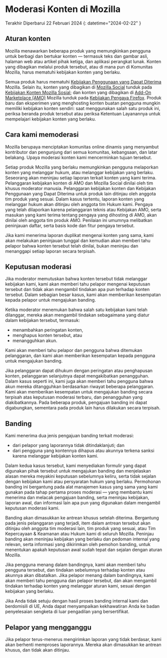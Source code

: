 # Moderasi Konten di Mozilla

Terakhir Diperbarui 22 Februari 2024
{: datetime="2024-02-22" }

## Aturan konten

Mozilla menawarkan beberapa produk yang memungkinkan pengguna untuk berbagi dan bertukar konten — termasuk teks dan gambar asli, halaman web atau artikel pihak ketiga, dan aplikasi perangkat lunak. Konten yang dibagikan melalui produk tersebut, atau di mana pun di Komunitas Mozilla, harus mematuhi kebijakan konten yang berlaku.

Semua produk harus mematuhi [Kebijakan Penggunaan yang Dapat Diterima](https://www.mozilla.org/about/legal/acceptable-use) Mozilla. Selain itu, konten yang dibagikan di [Mozilla.Social](https://mozilla.social) tunduk pada [Kebijakan Konten Mozilla Sosial](https://www.mozilla.org/about/governance/policies/social-content-policies); dan konten yang dibagikan di [Add-On Marketplace (AMO)](https://addons.mozilla.org/firefox) Mozilla tunduk pada [Kebijakan Pengaya Firefox](https://extensionworkshop.com/documentation/publish/add-on-policies). Produk baru dan eksperimen yang menghosting konten buatan pengguna mungkin memiliki kebijakan konten sendiri: saat menggunakan salah satu produk ini, periksa beranda produk tersebut atau periksa Ketentuan Layanannya untuk mempelajari kebijakan konten yang berlaku.

## Cara kami memoderasi

Mozilla berupaya menciptakan komunitas online dinamis yang menyambut kontributor dan pengunjung dari semua komunitas, kebangsaan, dan latar belakang. Upaya moderasi konten kami mencerminkan tujuan tersebut.

Setiap produk Mozilla yang berlaku memungkinkan pengguna melaporkan konten yang melanggar hukum, atau melanggar kebijakan yang berlaku. Seseorang akan meninjau setiap laporan terkait konten yang kami terima. Pelanggaran kebijakan konten di AMO dan Mozilla Social dinilai oleh tim khusus moderator manusia. Pelanggaran kebijakan konten dan Kebijakan Penggunaan yang Dapat Diterima untuk produk lain ditinjau oleh anggota tim produk yang sesuai. Dalam kasus tertentu, laporan konten yang melanggar hukum akan ditinjau oleh anggota tim Hukum kami. Pengaya yang telah dilaporkan karena pelanggaran teknis atau Kebijakan AMO, serta masukan yang kami terima tentang pengaya yang dihosting di AMO, akan dinilai oleh anggota tim produk AMO. Penilaian ini umumnya melibatkan peninjauan daftar, serta basis kode dan fitur pengaya tersebut.

Jika kami menerima laporan duplikat mengenai konten yang sama, kami akan melakukan peninjauan tunggal dan kemudian akan memberi tahu pelapor bahwa konten tersebut telah dinilai, bukan meninjau dan menanggapi setiap laporan secara terpisah.

## Keputusan moderasi

Jika moderator memutuskan bahwa konten tersebut tidak melanggar kebijakan kami, kami akan memberi tahu pelapor mengenai keputusan tersebut dan tidak akan mengambil tindakan apa pun terhadap konten tersebut. Dalam sebagian besar kasus, kami akan memberikan kesempatan kepada pelapor untuk mengajukan banding.

Ketika moderator menemukan bahwa salah satu kebijakan kami telah dilanggar, mereka akan mengambil tindakan sebagaimana yang diatur dalam kebijakan tersebut, termasuk:

* menambahkan peringatan konten, 
* menghapus konten tersebut, atau 
* menangguhkan akun.

Kami akan memberi tahu pelapor dan pengguna bahwa ditemukan pelanggaran, dan kami akan memberikan kesempatan kepada pengguna untuk mengajukan banding.

Jika pelanggaran dapat dihukum dengan peringatan atau penghapusan konten, pelanggaran selanjutnya dapat mengakibatkan penangguhan. Dalam kasus seperti ini, kami juga akan memberi tahu pengguna bahwa akun mereka ditangguhkan berdasarkan riwayat beberapa pelanggaran. Kami akan memberikan kesempatan untuk mengajukan banding secara terpisah atas keputusan moderasi terbaru, dan penangguhan yang diakibatkannya. Pada beberapa produk, pengajuan banding ini dapat digabungkan, sementara pada produk lain harus dilakukan secara terpisah. 

## Banding

Kami menerima dua jenis pengajuan banding terkait moderasi:

* dari pelapor yang laporannya tidak ditindaklanjuti; dan 
* dari pengguna yang kontennya dihapus atau akunnya terkena sanksi karena melanggar kebijakan konten kami.

Dalam kedua kasus tersebut, kami menyediakan formulir yang dapat digunakan pihak tersebut untuk mengajukan banding dan menjelaskan alasan mereka meyakini keputusan sebelumnya keliru, serta tidak sejalan dengan kebijakan kami atau persyaratan hukum yang berlaku. Permohonan banding ini bergantung pada alat manajemen kasus yang sama yang kami gunakan pada tahap pertama proses moderasi — yang membantu kami menerima dan melacak pengajuan banding, serta meninjau kebijakan, laporan awal, dan informasi lain apa pun yang digunakan dalam mengambil keputusan moderasi kami.

Banding akan dimasukkan ke antrean khusus setelah diterima. Bergantung pada jenis pelanggaran yang terjadi, item dalam antrean tersebut akan ditinjau oleh anggota tim moderasi lain, tim produk yang sesuai, atau Tim Kepercayaan & Keamanan atau Hukum kami di seluruh Mozilla. Peninjau banding akan meninjau kebijakan yang berlaku dan pedoman internal yang relevan, serta informasi yang dikirimkan oleh pemohon banding, untuk menentukan apakah keputusan awal sudah tepat dan sejalan dengan aturan Mozilla.

Jika pengguna menang dalam bandingnya, kami akan memberi tahu pengguna tersebut, dan tindakan sebelumnya terhadap konten atau akunnya akan dibatalkan. Jika pelapor menang dalam bandingnya, kami akan memberi tahu pengguna dan pelapor tersebut, dan akan mengambil tindakan terhadap konten yang melanggar aturan kami, sesuai dengan kebijakan yang berlaku.

Jika Anda tidak setuju dengan hasil proses banding internal kami dan berdomisili di UE, Anda dapat menyampaikan kekhawatiran Anda ke badan penyelesaian sengketa di luar pengadilan yang bersertifikat.

## Pelapor yang mengganggu

Jika pelapor terus-menerus mengirimkan laporan yang tidak berdasar, kami akan berhenti memproses laporannya. Mereka akan dimasukkan ke antrean khusus, dan tidak akan ditinjau.
